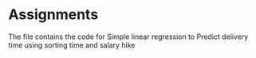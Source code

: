 # Assignments
The file contains the code for Simple linear regression to Predict delivery time using sorting time and salary hike

